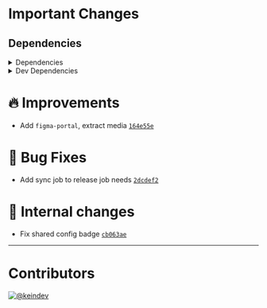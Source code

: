 # Important Changes

## Dependencies

<details>
<summary>Dependencies</summary>

- Bumped **[standard-shared-config](https://www.npmjs.com/package/standard-shared-config/v/4.0.7)** from `4.0.6` to `4.0.7`

</details>

<details>
<summary>Dev Dependencies</summary>

- Added **[figma-portal](https://www.npmjs.com/package/figma-portal/v/0.9.3)** with `^0.9.3`

</details>

# :fire: Improvements

- Add `figma-portal`, extract media [`164e55e`](https://github.com/tagproject/base-shared-config/commit/164e55e67eb7fd2486a09d41f53007905e6321f2)

# :bug: Bug Fixes

- Add sync job to release job needs [`2dcdef2`](https://github.com/tagproject/base-shared-config/commit/2dcdef2dc188f619a84d1b27c8235a15bd11b674)

# :memo: Internal changes

- Fix shared config badge [`cb063ae`](https://github.com/tagproject/base-shared-config/commit/cb063ae05be5d732b1ed2da92778a160151b37ac)

---

# Contributors

[![@keindev](https://avatars.githubusercontent.com/u/4527292?v=4&s=40)](https://github.com/keindev)
